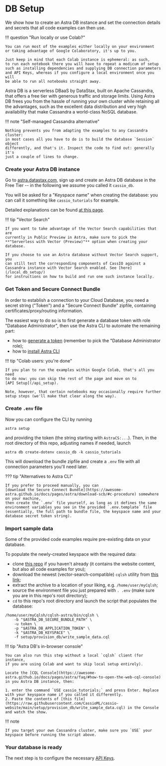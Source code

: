 # DB Setup

We show how to create an Astra DB instance and set the connection
details and secrets that all code examples can then use.

!!! question "Run locally or use Colab?"

    You can run most of the examples either locally on your environment
    or taking advantage of Google Colaboratory, it's up to you.

    Just keep in mind that each Colab instance is ephemeral: as such,
    to run each notebook there you will have to repeat a modicum of setup
    such as installing dependencies and supplying DB connection parameters
    and API Keys, whereas if you configure a local environment once you will
    be able to run all notebooks straight away.

Astra DB is a serverless DBaaS by DataStax, built on Apache Cassandra, that offers
a free tier with generous traffic and storage limits. Using Astra DB frees you
from the hassle of running your own cluster while retaining all the advantages, such as the excellent data distribution and very high availability that make Cassandra a world-class NoSQL database.

!!! note "Self-managed Cassandra alternative"

    Nothing prevents you from adapting the examples to any Cassandra cluster:
    in most cases all you have to do is to build the database `Session` object
    differently, and that's it. Inspect the code to find out: generally it's
    just a couple of lines to change.

### Create your Astra DB instance

Go to [astra.datastax.com](https://astra.datastax.com), sign up and create an Astra DB database in the Free Tier -- in the following we assume you called it
`cassio_db`.

You will be asked for a "Keyspace name" when creating the database:
you can call it something like `cassio_tutorials` for example.

Detailed explanations can be found [at this page](https://awesome-astra.github.io/docs/pages/astra/create-instance/).

!!! tip "Vector Search"

    If you want to take advantage of the Vector Search capabilities that are
    currently in Public Preview in Astra, make sure to pick the
    **"Serverless with Vector (Preview)"** option when creating your database.

    If you choose to use an Astra database without Vector Search support, you
    can still test the corresponding components of CassIO against a
    Cassandra instance with Vector Search enabled. See [here](/local_db_setup/)
    for instructions on how to build and run one such instance locally.

### Get Token and Secure Connect Bundle

In order to establish a connection to your Cloud Database,
you need a secret string ("Token") and a "Secure Connect Bundle"
zipfile, containing certificates/proxy/routing information.

The easiest way to do so is to first generate a database token with
role "Database Administrator", then use the Astra CLI to automate the
remaining part:

- how to [generate a token](https://awesome-astra.github.io/docs/pages/astra/create-token/) (remember to pick the "Database Administrator role);
- how to [install Astra CLI](https://awesome-astra.github.io/docs/pages/astra/astra-cli/#1-installation)

!!! tip "Colab users: you're done"

    If you plan to run the examples within Google Colab, that's all you need
    to do now: you can skip the rest of the page and move on to 
    [API Setup](/api_setup).

    Note, however, that certain notebooks may occasionally require further
    setup steps (we'll make that clear along the way).

### Create `.env` file

Now you can configure the CLI by running

```
astra setup
```

and providing the token (the string starting with `AstraCS:...`).
Then, in the root directory of this repo, adjusting names if needed, launch

```
astra db create-dotenv cassio_db -k cassio_tutorials
```

This will download the bundle zipfile and create a `.env` file
with all connection parameters you'll need later.

??? tip "Alternatives to Astra CLI"

    If you prefer to proceed manually, you can
    [download the Secure Connect Bundle](https://awesome-astra.github.io/docs/pages/astra/download-scb/#c-procedure) somewhere on your machine,
    then create the `.env` file yourself, as long as it defines the same
    environment variables you see in the provided `.env.template` file
    (essentially, the full path to bundle file, the keyspace name and your database secret token string).

### Import sample data

Some of the provided code examples require pre-existing data on your
database.
<!-- Run the following (which launches a CQL scripts in your database)
to write the reference data:

```
astra db cqlsh cassio_db -k cassio_tutorials \
  -f setup/provision_db/write_sample_data.cql
```
 -->
To populate the newly-created keyspace with the required data:

- clone [this repo](https://github.com/cassioML/cassio-website) if you haven't already (it contains the website content, but also all code examples for you);
- download the newest (vector-search-compatible) `cqlsh` utility from [this link](https://downloads.datastax.com/enterprise/cqlsh-astra-20230526-vectortype-bin.tar.gz);
- extract the archive to a location of your liking, e.g. `/home/user/myCqlsh`;
- source the environment file you just prepared with `. .env` (make sure you are in this repo's root directory);
- `cd` to this repo's root directory and launch the script that populates the database:

```
/home/user/myCqlsh/cqlsh-astra/bin/cqlsh \
    -b "$ASTRA_DB_SECURE_BUNDLE_PATH" \
    -u token \
    -p "$ASTRA_DB_APPLICATION_TOKEN" \
    -k "$ASTRA_DB_KEYSPACE" \
    -f setup/provision_db/write_sample_data.cql
```


!!! tip "Astra DB's in-browser console"

    You can also run this step without a local `cqlsh` client (for instance,
    if you are using Colab and want to skip local setup entirely).

    Locate the [CQL Console](https://awesome-astra.github.io/docs/pages/astra/faq/#how-to-open-the-web-cql-console) in you Astra DB instance, then:

    1. enter the command `USE cassio_tutorials;` and press Enter. Replace with your keyspace name if you called it differently.
    2. Paste the contents of [this file](https://raw.githubusercontent.com/CassioML/cassio-website/main/setup/provision_db/write_sample_data.cql) in the Console and watch the show.


!!! note

    If you target your own Cassandra cluster, make sure you `USE` your
    keyspace before running the script above.

### Your database is ready

The next step is to configure the necessary [API Keys](/api_setup).
